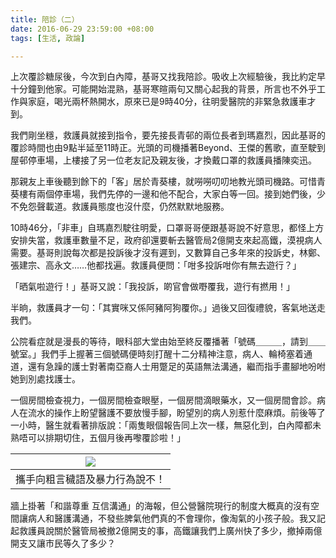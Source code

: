 ```yaml
---
title: 陪診（二）
date: 2016-06-29 23:59:00 +08:00
tags: [生活, 政論]

---
```


  
  
  
上次覆診糖尿後，今次到白內障，基哥又找我陪診。吸收上次經驗後，我比約定早十分鐘到他家。可能開始混熟，基哥寒暄兩句又關心起我的背景，所言也不外乎工作與家庭，喝光兩杯熱開水，原來已是9時40分，往明愛醫院的非緊急救護車才到。  
  
我們剛坐穩，救護員就接到指令，要先接長青邨的兩位長者到瑪嘉烈，因此基哥的覆診時間也由9點半延至11時正。光頭的司機播著Beyond、王傑的舊歌，直至駛到屋邨停車場，上樓接了另一位老友記及親友後，才換戴口罩的救護員播陳奕迅。  
  
那親友上車後聽到餘下的「客」居於青葵樓，就嘮嘮叨叨地教光頭司機路。可惜青葵樓有兩個停車場，我們先停的一邊和他不配合，大家白等一回。接到她們後，少不免怨聲載道。救護員態度也沒什麼，仍然默默地服務。  
  
10時46分，「非車」自瑪嘉烈駛往明愛，口罩哥哥便跟基哥說不好意思，都怪上方安排失當，救護車數量不足，政府卻還要斬去醫管局2億開支來起高鐵，漠視病人需要。基哥則說每次都是投訴後才沒有遲到，又數算自己多年來的投訴史，林鄭、張建宗、高永文……他都找遍。救護員便問：「咁多投訴咁你有無去遊行？」  
  
「晒氣啦遊行！」基哥又說：「我投訴，啲官會做嘢覆我，遊行有撚用！」  
  
半晌，救護員才一句：「其實咪又係阿豬阿狗覆你。」過後又回復禮貌，客氣地送走我們。  
  
  
公院看症就是漫長的等待，眼科部大堂由始至終反覆播著「號碼＿＿＿，請到＿＿號室。」我們手上握著三個號碼便時刻打醒十二分精神注意，病人、輪椅塞着通道，還有急躁的護士對著南亞裔人士用蹩足的英語無法溝通，繼而指手畫腳地吩咐她到別處找護士。  
  
一個房間檢查視力，一個房間檢查眼壓，一個房間滴眼藥水，又一個房間會診。病人在流水的操作上盼望醫護不要放慢手腳，盼望別的病人別惹什麼麻煩。前後等了一小時，醫生就看著排版說：「兩隻眼個報告同上次一樣，無惡化到，白內障都未熟唔可以排期切住，五個月後再嚟覆診啦！」  
  
  
| ![](https://4.bp.blogspot.com/-drW5VrkpeA8/V3PsdnUpsOI/AAAAAAAAErw/wBdGkpnLcjkeZKk9izGQpw2hGH38Y8s3QCLcB/s640/DSC_0303.jpg) |
| --------------------------------------------------------------------------------------------------------------------------- |
| 攜手向粗言穢語及暴力行為說不！                                                                                                             |

牆上掛著「和諧尊重 互信溝通」的海報，但公營醫院現行的制度大概真的沒有空間讓病人和醫護溝通，不發些脾氣他們真的不會理你，像淘氣的小孩子般。我又記起救護員說關於醫管局被撤2億開支的事，高鐵讓我們上廣州快了多少，撤掉兩億開支又讓市民等久了多少？  
  
  
